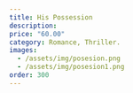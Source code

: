 ```yaml
---
title: His Possession 
description:
price: "60.00"
category: Romance, Thriller.
images: 
  - /assets/img/posesion.png
  - /assets/img/posesion1.png
order: 300
---
```

